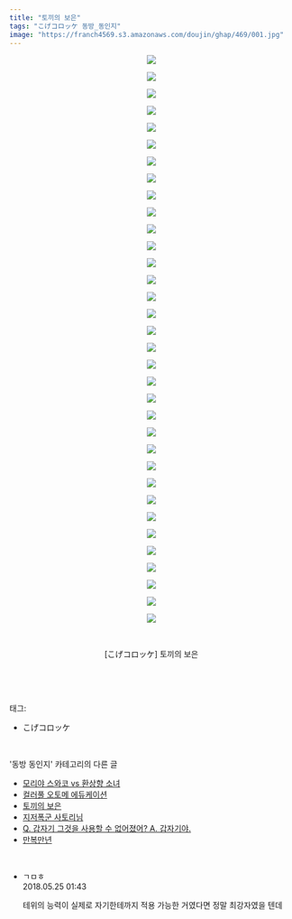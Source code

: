 ```yaml
---
title: "토끼의 보은"
tags: "こげコロッケ 동방_동인지"
image: "https://franch4569.s3.amazonaws.com/doujin/ghap/469/001.jpg"
---
```

<div class="article">
<p style="text-align: center; clear: none; float: none;"><img src="{{ site.imgserver2 }}/ghap/469/001.jpg"/></p>
<p style="text-align: center; clear: none; float: none;"><img src="{{ site.imgserver2 }}/ghap/469/002.jpg"/></p>
<p style="text-align: center; clear: none; float: none;"><img src="{{ site.imgserver2 }}/ghap/469/003.jpg"/></p>
<p style="text-align: center; clear: none; float: none;"><img src="{{ site.imgserver2 }}/ghap/469/004.jpg"/></p>
<p style="text-align: center; clear: none; float: none;"><img src="{{ site.imgserver2 }}/ghap/469/005.jpg"/></p>
<p style="text-align: center; clear: none; float: none;"><img src="{{ site.imgserver2 }}/ghap/469/006.jpg"/></p>
<p style="text-align: center; clear: none; float: none;"><img src="{{ site.imgserver2 }}/ghap/469/007.jpg"/></p>
<p style="text-align: center; clear: none; float: none;"><img src="{{ site.imgserver2 }}/ghap/469/008.jpg"/></p>
<p style="text-align: center; clear: none; float: none;"><img src="{{ site.imgserver2 }}/ghap/469/009.jpg"/></p>
<p style="text-align: center; clear: none; float: none;"><img src="{{ site.imgserver2 }}/ghap/469/010.jpg"/></p>
<p style="text-align: center; clear: none; float: none;"><img src="{{ site.imgserver2 }}/ghap/469/011.jpg"/></p>
<p style="text-align: center; clear: none; float: none;"><img src="{{ site.imgserver2 }}/ghap/469/012.jpg"/></p>
<p style="text-align: center; clear: none; float: none;"><img src="{{ site.imgserver2 }}/ghap/469/013.jpg"/></p>
<p style="text-align: center; clear: none; float: none;"><img src="{{ site.imgserver2 }}/ghap/469/014.jpg"/></p>
<p style="text-align: center; clear: none; float: none;"><img src="{{ site.imgserver2 }}/ghap/469/015.jpg"/></p>
<p style="text-align: center; clear: none; float: none;"><img src="{{ site.imgserver2 }}/ghap/469/016.jpg"/></p>
<p style="text-align: center; clear: none; float: none;"><img src="{{ site.imgserver2 }}/ghap/469/017.jpg"/></p>
<p style="text-align: center; clear: none; float: none;"><img src="{{ site.imgserver2 }}/ghap/469/018.jpg"/></p>
<p style="text-align: center; clear: none; float: none;"><img src="{{ site.imgserver2 }}/ghap/469/019.jpg"/></p>
<p style="text-align: center; clear: none; float: none;"><img src="{{ site.imgserver2 }}/ghap/469/020.jpg"/></p>
<p style="text-align: center; clear: none; float: none;"><img src="{{ site.imgserver2 }}/ghap/469/021.jpg"/></p>
<p style="text-align: center; clear: none; float: none;"><img src="{{ site.imgserver2 }}/ghap/469/022.jpg"/></p>
<p style="text-align: center; clear: none; float: none;"><img src="{{ site.imgserver2 }}/ghap/469/023.jpg"/></p>
<p style="text-align: center; clear: none; float: none;"><img src="{{ site.imgserver2 }}/ghap/469/024.jpg"/></p>
<p style="text-align: center; clear: none; float: none;"><img src="{{ site.imgserver2 }}/ghap/469/025.jpg"/></p>
<p style="text-align: center; clear: none; float: none;"><img src="{{ site.imgserver2 }}/ghap/469/026.jpg"/></p>
<p style="text-align: center; clear: none; float: none;"><img src="{{ site.imgserver2 }}/ghap/469/027.jpg"/></p>
<p style="text-align: center; clear: none; float: none;"><img src="{{ site.imgserver2 }}/ghap/469/028.jpg"/></p>
<p style="text-align: center; clear: none; float: none;"><img src="{{ site.imgserver2 }}/ghap/469/029.jpg"/></p>
<p style="text-align: center; clear: none; float: none;"><img src="{{ site.imgserver2 }}/ghap/469/030.jpg"/></p>
<p style="text-align: center; clear: none; float: none;"><img src="{{ site.imgserver2 }}/ghap/469/031.jpg"/></p>
<p style="text-align: center; clear: none; float: none;"><img src="{{ site.imgserver2 }}/ghap/469/032.jpg"/></p>
<p style="text-align: center; clear: none; float: none;"><img src="{{ site.imgserver2 }}/ghap/469/033.jpg"/></p>
<p style="text-align: center; clear: none; float: none;"><img src="{{ site.imgserver2 }}/ghap/469/034.jpg"/></p>
<p style="text-align: center; clear: none; float: none;"><br/></p>
<p style="text-align: center; clear: none; float: none;">[こげコロッケ] 토끼의 보은</p>
<p><br/></p>
</div><br/>
<div class="tagTrail">
<p>태그: </p>
<ul>
<li>こげコロッケ</li>
</ul>
</div><br/>
<div class="another">
<p>'동방 동인지' 카테고리의 다른 글</p>
<ul>
<li><a href="/ghap_471">모리야 스와코 vs 환상향 소녀</a></li>
<li><a href="/ghap_470">컬러풀 오토메 에듀케이션</a></li>
<li><a href="/ghap_469">토끼의 보은</a></li>
<li><a href="/ghap_468">지저폭군 사토리님</a></li>
<li><a href="/ghap_467">Q. 갑자기 그것을 사용할 수 없어졌어?  A. 갑자기야.</a></li>
<li><a href="/ghap_466">만복만년</a></li>
</ul>
</div><br/>
<div class="cb_module cb_fluid">
<div class="cb_wrt cb_profile">
<div class="comment">
<ul>
<li class="cb_thumb_off" id="comment15261341">
<div class="cb_comment_area">
<div class="cb_info_area">
<div class="cb_section">
<span class="cb_nick_name">ㄱㅁㅎ</span>
</div>
<div class="cb_section">
<span class="cb_date">2018.05.25 01:43 </span>
</div>
</div>
<div class="cb_dsc_comment">
<p class="cb_dsc">
											테위의 능력이 실제로 자기한테까지 적용 가능한 거였다면 정말 최강자였을 텐데
										</p>
</div>
</div></li>
</ul>
</div>
</div><!-- commentList close -->
</div><br/>
